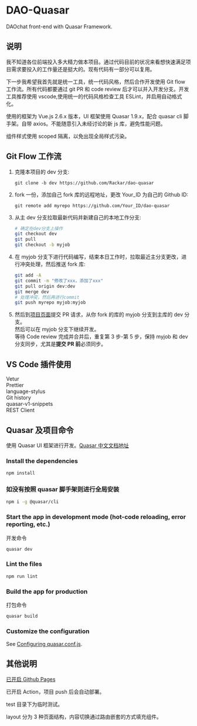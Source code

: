 # DAO-Quasar

DAOchat front-end with Quasar Framework.

## 说明

我不知道各位前端投入多大精力做本项目。通过代码目前的状况来看想快速满足项目需求要投入的工作量还是挺大的。现有代码有一部分可以复用。

下一步我希望我首先就是统一工具，统一代码风格，然后合作开发使用 Git flow 工作流。所有代码都要通过 git PR 和 code review 后才可以并入开发分支。开发工具推荐使用 vscode,使用统一的代码风格检查工具 ESLint，并启用自动格式化。

使用的框架为 Vue.js 2.6.x 版本，UI 框架使用 Quasar 1.9.x，配合 quasar cli 脚手架。自带 axios。不能随意引入未经讨论的新 js 库，避免性能问题。

组件样式使用 scoped 隔离，以免出现全局样式污染。

## Git Flow 工作流

1. 克隆本项目的 dev 分支:

   `git clone -b dev https://github.com/Rackar/dao-quasar`

2. fork 一份，添加自己 fork 库的远程地址，更改 Your_ID 为自己的 Github ID:

   `git remote add myrepo https://github.com/Your_ID/dao-quasar`

3. 从主 dev 分支拉取最新代码并新建自己的本地工作分支:

   ```bash
   # 确定在dev分支上操作
   git checkout dev
   git pull
   git checkout -b myjob
   ```

4. 在 myjob 分支下进行代码编写，结束本日工作时，拉取最近主分支更改，进行冲突处理，然后推送 fork 库:

   ```bash
   git add -A
   git commit -m "修改了xxx，添加了xxx"
   git pull origin dev:dev
   git merge dev
   # 处理冲突，然后再进行commit
   git push myrepo myjob:myjob
   ```

5. 然后到[项目页面](https://github.com/Rackar/dao-quasar)提交 PR 请求，从你 fork 的库的 myjob 分支到主库的 dev 分支。  
   然后可以在 myjob 分支下继续开发。  
   等待 Code review 完成并合并后，重复第 3 步-第 5 步，保持 myjob 和 dev 分支同步，尤其是**提交 PR 前**必须同步。

## VS Code 插件使用

Vetur  
Prettier  
language-stylus  
Git history  
quasar-v1-snippets  
REST Client

## Quasar 及项目命令

使用 Quasar UI 框架进行开发。[Quasar 中文文档地址](http://www.quasarchs.com/quasar-cli/installation)

### Install the dependencies

```bash
npm install
```

### 如没有按照 quasar 脚手架则进行全局安装

```bash
npm i -g @quasar/cli
```

### Start the app in development mode (hot-code reloading, error reporting, etc.)

开发命令

```bash
quasar dev
```

### Lint the files

```bash
npm run lint
```

### Build the app for production

打包命令

```bash
quasar build
```

### Customize the configuration

See [Configuring quasar.conf.js](https://quasar.dev/quasar-cli/quasar-conf-js).

## 其他说明

[已开启 Github Pages](https://rackar.github.io/dao-quasar)

已开启 Action，项目 push 后会自动部署。

test 目录下为临时测试。

layout 分为 3 种页面结构，内容切换通过路由嵌套的方式填充组件。
